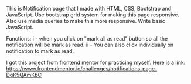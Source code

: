 This is Notification page that I made with HTML, CSS, Bootstrap and JavaScript.
Use bootstrap grid system for making this page responsive.
Also use media queries to make this more responsive.
Write basic JavaScript.

Functions: 
i - when you click on "mark all as read" button so all the notification will be mark as read.
ii - You can also click individually on notification to mark as read.

I got this project from frontend mentor for practicing myself. Here is a link: https://www.frontendmentor.io/challenges/notifications-page-DqK5QAmKbC

